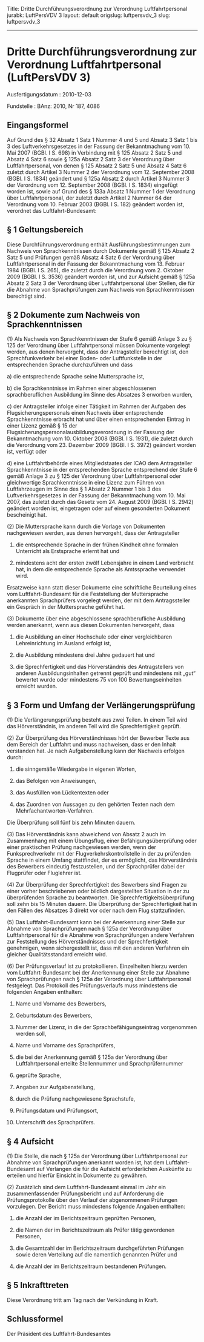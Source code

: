Title: Dritte Durchführungsverordnung zur Verordnung Luftfahrtpersonal
jurabk: LuftPersVDV 3
layout: default
origslug: luftpersvdv_3
slug: luftpersvdv_3

---

# Dritte Durchführungsverordnung zur Verordnung Luftfahrtpersonal (LuftPersVDV 3)

Ausfertigungsdatum
:   2010-12-03

Fundstelle
:   BAnz: 2010, Nr 187, 4086


## Eingangsformel

Auf Grund des § 32 Absatz 1 Satz 1 Nummer 4 und 5 und Absatz 3 Satz 1
bis 3 des Luftverkehrsgesetzes in der Fassung der Bekanntmachung vom
10\. Mai 2007 (BGBl. I S. 698) in Verbindung mit § 125 Absatz 2 Satz 5
und Absatz 4 Satz 6 sowie § 125a Absatz 2 Satz 3 der Verordnung über
Luftfahrtpersonal, von denen § 125 Absatz 2 Satz 5 und Absatz 4 Satz 6
zuletzt durch Artikel 3 Nummer 2 der Verordnung vom 12. September 2008
(BGBl. I S. 1834) geändert und § 125a Absatz 2 durch Artikel 3 Nummer
3 der Verordnung vom 12. September 2008 (BGBl. I S. 1834) eingefügt
worden ist, sowie auf Grund des § 133a Absatz 1 Nummer 1 der
Verordnung über Luftfahrtpersonal, der zuletzt durch Artikel 2 Nummer
64 der Verordnung vom 10. Februar 2003 (BGBl. I S. 182) geändert
worden ist, verordnet das Luftfahrt-Bundesamt:


## § 1 Geltungsbereich

Diese Durchführungsverordnung enthält Ausführungsbestimmungen zum
Nachweis von Sprachkenntnissen durch Dokumente gemäß § 125 Absatz 2
Satz 5 und Prüfungen gemäß Absatz 4 Satz 6 der Verordnung über
Luftfahrtpersonal in der Fassung der Bekanntmachung vom 13. Februar
1984 (BGBl. I S. 265), die zuletzt durch die Verordnung vom 2. Oktober
2009 (BGBl. I S. 3536) geändert worden ist, und zur Aufsicht gemäß §
125a Absatz 2 Satz 3 der Verordnung über Luftfahrtpersonal über
Stellen, die für die Abnahme von Sprachprüfungen zum Nachweis von
Sprachkenntnissen berechtigt sind.


## § 2 Dokumente zum Nachweis von Sprachkenntnissen

(1) Als Nachweis von Sprachkenntnissen der Stufe 6 gemäß Anlage 3 zu §
125 der Verordnung über Luftfahrtpersonal müssen Dokumente vorgelegt
werden, aus denen hervorgeht, dass der Antragsteller berechtigt ist,
den Sprechfunkverkehr bei einer Boden- oder Luftfunkstelle in der
entsprechenden Sprache durchzuführen und dass

a)  die entsprechende Sprache seine Muttersprache ist,


b)  die Sprachkenntnisse im Rahmen einer abgeschlossenen sprachberuflichen
    Ausbildung im Sinne des Absatzes 3 erworben wurden,


c)  der Antragsteller infolge einer Tätigkeit im Rahmen der Aufgaben des
    Flugsicherungspersonals einen Nachweis über entsprechende
    Sprachkenntnisse erbracht hat und über einen entsprechenden Eintrag in
    einer Lizenz gemäß § 15 der
    Flugsicherungspersonalausbildungsverordnung in der Fassung der
    Bekanntmachung vom 10. Oktober 2008 (BGBl. I S. 1931), die zuletzt
    durch die Verordnung vom 23. Dezember 2009 (BGBl. I S. 3972) geändert
    worden ist, verfügt oder


d)  eine Luftfahrtbehörde eines Mitgliedstaates der ICAO dem Antragsteller
    Sprachkenntnisse in der entsprechenden Sprache entsprechend der Stufe
    6 gemäß Anlage 3 zu § 125 der Verordnung über Luftfahrtpersonal oder
    gleichwertige Sprachkenntnisse in eine Lizenz zum Führen von
    Luftfahrzeugen im Sinne des § 1 Absatz 2 Nummer 1 bis 3 des
    Luftverkehrsgesetzes in der Fassung der Bekanntmachung vom 10. Mai
    2007, das zuletzt durch das Gesetz vom 24. August 2009 (BGBl. I S.
    2942) geändert worden ist, eingetragen oder auf einem gesonderten
    Dokument bescheinigt hat.




(2) Die Muttersprache kann durch die Vorlage von Dokumenten
nachgewiesen werden, aus denen hervorgeht, dass der Antragsteller

1.  die entsprechende Sprache in der frühen Kindheit ohne formalen
    Unterricht als Erstsprache erlernt hat und


2.  mindestens acht der ersten zwölf Lebensjahre in einem Land verbracht
    hat, in dem die entsprechende Sprache als Amtssprache verwendet wird.



Ersatzweise kann statt dieser Dokumente eine schriftliche Beurteilung
eines vom Luftfahrt-Bundesamt für die Feststellung der Muttersprache
anerkannten Sprachprüfers vorgelegt werden, der mit dem Antragssteller
ein Gespräch in der Muttersprache geführt hat.

(3) Dokumente über eine abgeschlossene sprachberufliche Ausbildung
werden anerkannt, wenn aus diesen Dokumenten hervorgeht, dass

1.  die Ausbildung an einer Hochschule oder einer vergleichbaren
    Lehreinrichtung im Ausland erfolgt ist,


2.  die Ausbildung mindestens drei Jahre gedauert hat und


3.  die Sprechfertigkeit und das Hörverständnis des Antragstellers von
    anderen Ausbildungsinhalten getrennt geprüft und mindestens mit „gut“
    bewertet wurde oder mindestens 75 von 100 Bewertungseinheiten erreicht
    wurden.





## § 3 Form und Umfang der Verlängerungsprüfung

(1) Die Verlängerungsprüfung besteht aus zwei Teilen. In einem Teil
wird das Hörverständnis, im anderen Teil wird die Sprechfertigkeit
geprüft.

(2) Zur Überprüfung des Hörverständnisses hört der Bewerber Texte aus
dem Bereich der Luftfahrt und muss nachweisen, dass er den Inhalt
verstanden hat. Je nach Aufgabenstellung kann der Nachweis erfolgen
durch:

1.  die sinngemäße Wiedergabe in eigenen Worten,


2.  das Befolgen von Anweisungen,


3.  das Ausfüllen von Lückentexten oder


4.  das Zuordnen von Aussagen zu den gehörten Texten nach dem
    Mehrfachantworten-Verfahren.



Die Überprüfung soll fünf bis zehn Minuten dauern.

(3) Das Hörverständnis kann abweichend von Absatz 2 auch im
Zusammenhang mit einem Übungsflug, einer Befähigungsüberprüfung oder
einer praktischen Prüfung nachgewiesen werden, wenn der
Funksprechverkehr mit der Flugverkehrskontrollstelle in der zu
prüfenden Sprache in einem Umfang stattfindet, der es ermöglicht, das
Hörverständnis des Bewerbers eindeutig festzustellen, und der
Sprachprüfer dabei der Flugprüfer oder Fluglehrer ist.

(4) Zur Überprüfung der Sprechfertigkeit des Bewerbers sind Fragen zu
einer vorher beschriebenen oder bildlich dargestellten Situation in
der zu überprüfenden Sprache zu beantworten. Die
Sprechfertigkeitsüberprüfung soll zehn bis 15 Minuten dauern. Die
Überprüfung der Sprechfertigkeit hat in den Fällen des Absatzes 3
direkt vor oder nach dem Flug stattzufinden.

(5) Das Luftfahrt-Bundesamt kann bei der Anerkennung einer Stelle zur
Abnahme von Sprachprüfungen nach § 125a der Verordnung über
Luftfahrtpersonal für die Abnahme von Sprachprüfungen andere Verfahren
zur Feststellung des Hörverständnisses und der Sprechfertigkeit
genehmigen, wenn sichergestellt ist, dass mit den anderen Verfahren
ein gleicher Qualitätsstandard erreicht wird.

(6) Der Prüfungsverlauf ist zu protokollieren. Einzelheiten hierzu
werden vom Luftfahrt-Bundesamt bei der Anerkennung einer Stelle zur
Abnahme von Sprachprüfungen nach § 125a der Verordnung über
Luftfahrtpersonal festgelegt. Das Protokoll des Prüfungsverlaufs muss
mindestens die folgenden Angaben enthalten:

1.  Name und Vorname des Bewerbers,


2.  Geburtsdatum des Bewerbers,


3.  Nummer der Lizenz, in die der Sprachbefähigungseintrag vorgenommen
    werden soll,


4.  Name und Vorname des Sprachprüfers,


5.  die bei der Anerkennung gemäß § 125a der Verordnung über
    Luftfahrtpersonal erteilte Stellennummer und Sprachprüfernummer


6.  geprüfte Sprache,


7.  Angaben zur Aufgabenstellung,


8.  durch die Prüfung nachgewiesene Sprachstufe,


9.  Prüfungsdatum und Prüfungsort,


10. Unterschrift des Sprachprüfers.





## § 4 Aufsicht

(1) Die Stelle, die nach § 125a der Verordnung über Luftfahrtpersonal
zur Abnahme von Sprachprüfungen anerkannt worden ist, hat dem
Luftfahrt-Bundesamt auf Verlangen die für die Aufsicht erforderlichen
Auskünfte zu erteilen und hierfür Einsicht in Dokumente zu gewähren.

(2) Zusätzlich sind dem Luftfahrt-Bundesamt einmal im Jahr ein
zusammenfassender Prüfungsbericht und auf Anforderung die
Prüfungsprotokolle über den Verlauf der abgenommenen Prüfungen
vorzulegen. Der Bericht muss mindestens folgende Angaben enthalten:

1.  die Anzahl der im Berichtszeitraum geprüften Personen,


2.  die Namen der im Berichtszeitraum als Prüfer tätig gewordenen
    Personen,


3.  die Gesamtzahl der im Berichtszeitraum durchgeführten Prüfungen sowie
    deren Verteilung auf die namentlich genannten Prüfer und


4.  die Anzahl der im Berichtszeitraum bestandenen Prüfungen.





## § 5 Inkrafttreten

Diese Verordnung tritt am Tag nach der Verkündung in Kraft.


## Schlussformel

Der Präsident des Luftfahrt-Bundesamtes

